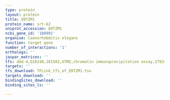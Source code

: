 ```yaml
---
type: protein
layout: protein
title: Q9TZM1
protein_name: srt-62
uniprot_accession: Q9TZM1
ncbi_gene_id: '188991'
organism: Caenorhabditis elegans
function: target gene
number_of_interactions: '1'
orthologs: ''
jaspar_matrices: ''
tfs: dmd-4,Q18248,181581,GTRD,chromatin immunoprecipitation assay,27924024%5Buid%5D,No
targets: ''
tfs_download: TFLink_tfs_of_Q9TZM1.tsv
targets_download: ''
bindingSites_download: ''
binding_sites_ls: ''

---
```

